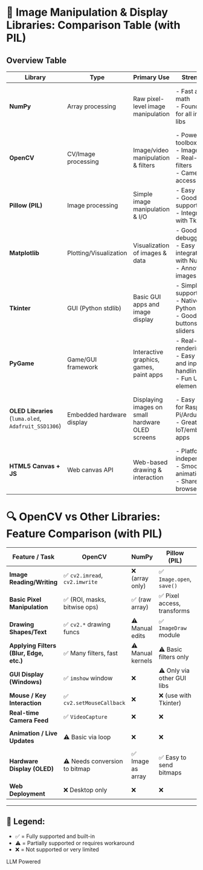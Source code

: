 


# 🧮 Image Manipulation & Display Libraries: Comparison Table (with PIL)

## Overview Table

| **Library**     | **Type**           | **Primary Use**                      | **Strengths**                                                                 | **Limitations**                                                              | **Typical Output**             |
|-----------------|--------------------|--------------------------------------|-------------------------------------------------------------------------------|------------------------------------------------------------------------------|--------------------------------|
| **NumPy**       | Array processing    | Raw pixel-level image manipulation   | - Fast array math<br>- Foundation for all image libs                          | - No native image I/O or display<br>- Needs other libs for full pipeline     | NumPy arrays (images in memory)|
| **OpenCV**      | CV/Image processing | Image/video manipulation & filters   | - Powerful CV toolbox<br>- Image I/O<br>- Real-time filters<br>- Camera access| - GUI features are basic<br>- Complex syntax for beginners                   | Image windows, saved files     |
| **Pillow (PIL)**| Image processing    | Simple image manipulation & I/O      | - Easy syntax<br>- Good I/O support<br>- Integrates with Tkinter              | - Slower than OpenCV<br>- Limited filtering and no CV tools                 | Saved files, GUI apps          |
| **Matplotlib**  | Plotting/Visualization| Visualization of images & data     | - Good for debugging<br>- Easy integration with NumPy<br>- Annotating images | - Slower rendering<br>- Not real-time or interactive for GUIs               | Static image plots             |
| **Tkinter**     | GUI (Python stdlib) | Basic GUI apps and image display     | - Simple GUI support<br>- Native in Python<br>- Good for buttons, sliders     | - Poor performance for rapid image updates<br>- Limited styling              | Desktop window with canvas     |
| **PyGame**      | Game/GUI framework  | Interactive graphics, games, paint apps | - Real-time rendering<br>- Easy image and input handling<br>- Fun UI elements | - Learning curve for game loop<br>- Not a CV library                         | Real-time interactive window   |
| **OLED Libraries** (`luma.oled`, `Adafruit_SSD1306`) | Embedded hardware display | Displaying images on small hardware OLED screens | - Easy display for Raspberry Pi/Arduino<br>- Great for IoT/embedded apps     | - Low resolution<br>- Needs specific hardware<br>- No advanced GUI           | OLED screen (monochrome/color) |
| **HTML5 Canvas + JS** | Web canvas API    | Web-based drawing & interaction      | - Platform-independent<br>- Smooth animations<br>- Share via browser         | - Requires JavaScript<br>- No native NumPy/OpenCV pipeline                   | Web browser canvas             |


# 🔍 OpenCV vs Other Libraries: Feature Comparison (with PIL)

| **Feature / Task**                       | **OpenCV**                       | **NumPy**               | **Pillow (PIL)**          | **Matplotlib**           | **Tkinter**               | **PyGame**                | **OLED Libs**             | **HTML5 Canvas**           |
|------------------------------------------|----------------------------------|--------------------------|----------------------------|---------------------------|----------------------------|----------------------------|----------------------------|-----------------------------|
| **Image Reading/Writing**               | ✅ `cv2.imread`, `cv2.imwrite`   | ❌ (array only)          | ✅ `Image.open`, `save()`  | ⚠️ Limited (`imshow`, `imsave`) | ⚠️ Needs PIL or OpenCV      | ⚠️ Via `pygame.image`       | ⚠️ Needs conversion          | ⚠️ Via base64 string input  |
| **Basic Pixel Manipulation**            | ✅ (ROI, masks, bitwise ops)     | ✅ (raw array)           | ✅ Pixel access, transforms | ⚠️ (mostly read-only)     | ❌                         | ⚠️ Manual loops             | ❌                         | ⚠️ With `ImageData` API      |
| **Drawing Shapes/Text**                 | ✅ `cv2.*` drawing funcs         | ⚠️ Manual edits           | ✅ `ImageDraw` module       | ⚠️ Very basic              | ✅ `Canvas.create_*`       | ✅ Drawing API              | ❌                         | ✅ `ctx.*` JS methods         |
| **Applying Filters (Blur, Edge, etc.)** | ✅ Many filters, fast            | ⚠️ Manual kernels         | ⚠️ Basic filters only       | ❌                         | ❌                         | ⚠️ Needs manual code         | ❌                         | ⚠️ Via JS libraries           |
| **GUI Display (Windows)**               | ✅ `imshow` window               | ❌                       | ⚠️ Only via other GUI libs  | ✅ Static plot             | ✅ GUI window              | ✅ Game window              | ❌                         | ✅ Browser-based             |
| **Mouse / Key Interaction**             | ✅ `cv2.setMouseCallback`        | ❌                       | ❌ (use with Tkinter)       | ❌                         | ✅ `bind()` method         | ✅ Full input support       | ❌                         | ✅ `addEventListener()`       |
| **Real-time Camera Feed**               | ✅ `VideoCapture`                | ❌                       | ❌                         | ❌                         | ⚠️ Use OpenCV as backend   | ⚠️ Hacky                    | ❌                         | ⚠️ With WebRTC               |
| **Animation / Live Updates**            | ⚠️ Basic via loop                | ❌                       | ❌                         | ⚠️ Slow with `pause()`     | ⚠️ Update loop possible     | ✅ Game loop ready          | ❌                         | ✅ JS rendering loop          |
| **Hardware Display (OLED)**            | ⚠️ Needs conversion to bitmap    | ✅ Image as array         | ✅ Easy to send bitmaps     | ❌                         | ❌                         | ❌                         | ✅ Native support            | ❌                         |
| **Web Deployment**                      | ❌ Desktop only                  | ❌                       | ❌                         | ❌                         | ❌                         | ❌                         | ❌                         | ✅ Fully browser-ready        |

---

## 🧠 Legend:
- ✅ = Fully supported and built-in
- ⚠️ = Partially supported or requires workaround
- ❌ = Not supported or very limited



LLM Powered
